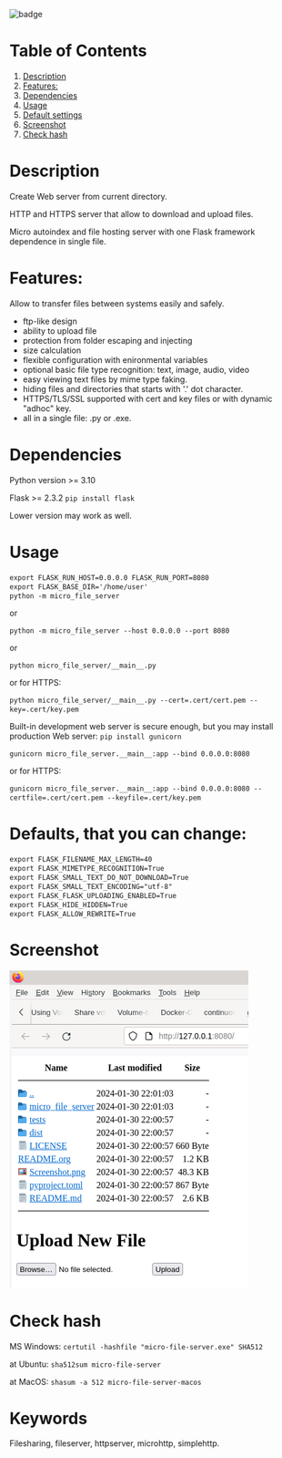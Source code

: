 ![badge](https://github.com/Anoncheg1/micro_file_server/actions/workflows/python-publish.yml/badge.svg?event=release)

# Table of Contents

1.  [Description](#orgd1e733e)
2.  [Features:](#org58f5941)
3.  [Dependencies](#orgb5d14b0)
4.  [Usage](#org0fa2131)
5.  [Default settings](#orgb47cec6)
6.  [Screenshot](#orgb47cec7)
7.  [Check hash](#orgb47cec5)


# Description

Create Web server from current directory.

HTTP and HTTPS server that allow to download and upload files.

Micro autoindex and file hosting server with one Flask framework dependence in single file.

<a id="org58f5941"></a>

# Features:

Allow to transfer files between systems easily and safely.

-   ftp-like design
-   ability to upload file
-   protection from folder escaping and injecting
-   size calculation
-   flexible configuration with enironmental variables
-   optional basic file type recognition: text, image, audio, video
-   easy viewing text files by mime type faking.
-   hiding files and directories that starts with '.' dot character.
-   HTTPS/TLS/SSL supported with cert and key files or with dynamic "adhoc" key.
-   all in a single file: .py or .exe.


<a id="org58f5941"></a>

# Dependencies

Python version >= 3.10

Flask >= 2.3.2 ``` pip install flask ```

Lower version may work as well.

<a id="org0fa2131"></a>

# Usage

    export FLASK_RUN_HOST=0.0.0.0 FLASK_RUN_PORT=8080
    export FLASK_BASE_DIR='/home/user'
    python -m micro_file_server

or

    python -m micro_file_server --host 0.0.0.0 --port 8080
or

    python micro_file_server/__main__.py

or for HTTPS:

    python micro_file_server/__main__.py --cert=.cert/cert.pem --key=.cert/key.pem


Built-in development web server is secure enough, but you may install production Web server: ``` pip install gunicorn ```

    gunicorn micro_file_server.__main__:app --bind 0.0.0.0:8080

or for HTTPS:

    gunicorn micro_file_server.__main__:app --bind 0.0.0.0:8080 --certfile=.cert/cert.pem --keyfile=.cert/key.pem

<a id="orgb47cec6"></a>

# Defaults, that you can change:

    export FLASK_FILENAME_MAX_LENGTH=40
    export FLASK_MIMETYPE_RECOGNITION=True
    export FLASK_SMALL_TEXT_DO_NOT_DOWNLOAD=True
    export FLASK_SMALL_TEXT_ENCODING="utf-8"
    export FLASK_FLASK_UPLOADING_ENABLED=True
    export FLASK_HIDE_HIDDEN=True
    export FLASK_ALLOW_REWRITE=True

<a id="orgb47cec7"></a>

# Screenshot

![](https://github.com/Anoncheg1/micro_file_server/raw/main/Screenshot.png)

<a id="orgb47cec5"></a>

# Check hash

MS Windows: ``` certutil -hashfile "micro-file-server.exe" SHA512 ```

at Ubuntu: ``` sha512sum micro-file-server ```

at MacOS: ```shasum -a 512 micro-file-server-macos ```

# Keywords
Filesharing, fileserver, httpserver, microhttp, simplehttp.
